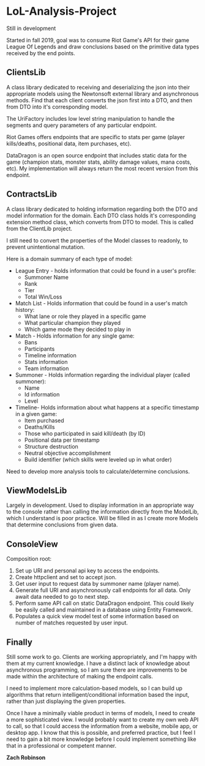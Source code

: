 # LoL-Analysis-Project

Still in development

Started in fall 2019, goal was to consume Riot Game's API for their game League Of Legends and draw conclusions based on the primitive data types received by the end points.

## ClientsLib 

A class library dedicated to receiving and deserializing the json into their appropriate models using the Newtonsoft external library and asynchronous methods. Find that each client converts the json first into a DTO, and then from DTO into it's corresponding model.

The UriFactory includes low level string manipulation to handle the segments and query parameters of any particular endpoint.

Riot Games offers endpoints that are specific to stats per game (player kills/deaths, positional data, item purchases, etc).

DataDragon is an open source endpoint that includes static data for the game (champion stats, monster stats, ability damage values, mana costs, etc). 
My implementation will always return the most recent version from this endpoint.

## ContractsLib

A class library dedicated to holding information regarding both the DTO and model information for the domain. Each DTO class holds it's corresponding extension method class, which converts from DTO to model. This is called from the ClientLib project.

I still need to convert the properties of the Model classes to readonly, to prevent unintentional mutation. 

Here is a domain summary of each type of model:
* League Entry - holds information that could be found in a user's profile:
  * Summoner Name
  * Rank
  * Tier
  * Total Win/Loss
* Match List - Holds information that could be found in a user's match history:
  * What lane or role they played in a specific game
  * What particular champion they played
  * Which game mode they decided to play in
* Match - Holds information for any single game:
  * Bans
  * Participants
  * Timeline information
  * Stats information
  * Team information
* Summoner - Holds information regarding the individual player (called summoner):
  * Name
  * Id information
  * Level
* Timeline- Holds information about what happens at a specific timestamp in a given game:
  * Item purchased
  * Deaths/Kills
  * Those who participated in said kill/death (by ID)
  * Positional data per timestamp
  * Structure destruction
  * Neutral objective accomplishment
  * Build identifier (which skills were leveled up in what order)
  
Need to develop more analysis tools to calculate/determine conclusions.

## ViewModelsLib

Largely in development. Used to display information in an appropriate way to the console rather than calling the information directly from the ModelLib, which I understand is poor practice. Will be filled in as I create more Models that determine conclusions from given data.

## ConsoleView

Composition root:
1. Set up URI and personal api key to access the endpoints.
1. Create httpclient and set to accept json.
1. Get user input to request data by summoner name (player name).
1. Generate full URI and asynchronously call endpoints for all data. Only await data needed to go to next step.
1. Perform same API call on static DataDragon endpoint. This could likely be easily called and maintained in a database using Entity Framework.
1. Populates a quick view model test of some information based on number of matches requested by user input.

## Finally

Still some work to go. Clients are working appropriately, and I'm happy with them at my current knowledge. I have a distinct lack of knowledge about asynchronous programming, so I am sure there are improvements to be made within the architecture of making the endpoint calls. 

I need to implement more calculation-based models, so I can build up algorithms that return intelligent/conditional information based the input, rather than just displaying the given properties. 

Once I have a minimally viable product in terms of models, I need to create a more sophisticated view. I would probably want to create my own web API to call, so that I could access the information from a website, mobile app, or desktop app. I know that this is possible, and preferred practice, but I feel I need to gain a bit more knowledge before I could implement something like that in a professional or competent manner.

**Zach Robinson**

